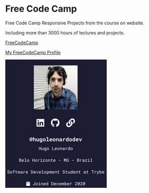<h1>Free Code Camp</h1>

Free Code Camp Responsive Projects from the course on website.

Including more than 3000 hours of lectures and projects.

<a href="https://www.freecodecamp.org/learn" target="_blank">FreeCodeCamp</a>

<a href="https://www.freecodecamp.org/hugoleonardodev" target="_blank">My FreeCodeCamp Profile</a>

<a href="https://www.freecodecamp.org/hugoleonardodev" target="_blank"><img src="fcc-profile.png"></a>
